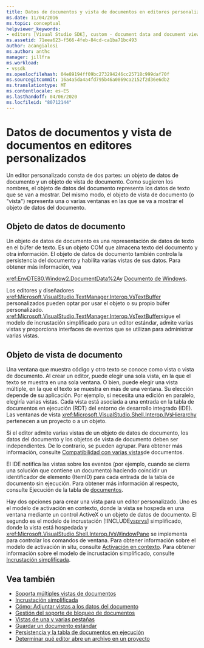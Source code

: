 ```yaml
---
title: Datos de documentos y vista de documentos en editores personalizados ? Microsoft Docs
ms.date: 11/04/2016
ms.topic: conceptual
helpviewer_keywords:
- editors [Visual Studio SDK], custom - document data and document view
ms.assetid: 71eea623-f566-4feb-84cd-ca1ba71bc493
author: acangialosi
ms.author: anthc
manager: jillfra
ms.workload:
- vssdk
ms.openlocfilehash: 04e89194ff09bc273294246cc25718c999daf70f
ms.sourcegitcommit: 16a4a5da4a4fd795b46a0869ca2152f2d36e6db2
ms.translationtype: MT
ms.contentlocale: es-ES
ms.lasthandoff: 04/06/2020
ms.locfileid: "80712144"
---
```

# <a name="document-data-and-document-view-in-custom-editors"></a>Datos de documentos y vista de documentos en editores personalizados
Un editor personalizado consta de dos partes: un objeto de datos de documento y un objeto de vista de documento. Como sugieren los nombres, el objeto de datos del documento representa los datos de texto que se van a mostrar. Del mismo modo, el objeto de vista de documento (o "vista") representa una o varias ventanas en las que se va a mostrar el objeto de datos del documento.

## <a name="document-data-object"></a>Objeto de datos de documento
 Un objeto de datos de documento es una representación de datos de texto en el búfer de texto. Es un objeto COM que almacena texto del documento y otra información. El objeto de datos de documento también controla la persistencia del documento y habilita varias vistas de sus datos. Para obtener más información, vea

 <xref:EnvDTE80.Window2.DocumentData%2A>y [Documento de Windows](../extensibility/internals/document-windows.md).

 Los editores y diseñadores <xref:Microsoft.VisualStudio.TextManager.Interop.VsTextBuffer> personalizados pueden optar por usar el objeto o su propio búfer personalizado. <xref:Microsoft.VisualStudio.TextManager.Interop.VsTextBuffer>sigue el modelo de incrustación simplificado para un editor estándar, admite varias vistas y proporciona interfaces de eventos que se utilizan para administrar varias vistas.

## <a name="document-view-object"></a>Objeto de vista de documento
 Una ventana que muestra código y otro texto se conoce como vista o vista de documento. Al crear un editor, puede elegir una sola vista, en la que el texto se muestra en una sola ventana. O bien, puede elegir una vista múltiple, en la que el texto se muestra en más de una ventana. Su elección depende de su aplicación. Por ejemplo, si necesita una edición en paralelo, elegiría varias vistas. Cada vista está asociada a una entrada en la tabla de documentos en ejecución (RDT) del entorno de desarrollo integrado (IDE). Las ventanas de vista <xref:Microsoft.VisualStudio.Shell.Interop.IVsHierarchy> pertenecen a un proyecto o a un objeto.

 Si el editor admite varias vistas de un objeto de datos de documento, los datos del documento y los objetos de vista de documento deben ser independientes. De lo contrario, se pueden agrupar. Para obtener más información, consulte [Compatibilidad con varias vistas](../extensibility/supporting-multiple-document-views.md)de documentos.

 El IDE notifica las vistas sobre los eventos (por ejemplo, cuando se cierra una solución que contiene un documento) haciendo coincidir un identificador de elemento (ItemID) para cada entrada de la tabla de documento sin ejecución. Para obtener más información al respecto, consulte Ejecución de la tabla de [documentos](../extensibility/internals/running-document-table.md).

 Hay dos opciones para crear una vista para un editor personalizado. Uno es el modelo de activación en contexto, donde la vista se hospeda en una ventana mediante un control ActiveX o un objeto de datos de documento. El segundo es el modelo de incrustación [!INCLUDE[vsprvs](../code-quality/includes/vsprvs_md.md)] simplificado, donde la vista está hospedada y <xref:Microsoft.VisualStudio.Shell.Interop.IVsWindowPane> se implementa para controlar los comandos de ventana. Para obtener información sobre el modelo de activación in situ, consulte [Activación en contexto](/visualstudio/misc/in-place-activation?view=vs-2015). Para obtener información sobre el modelo de incrustación simplificado, consulte [Incrustación simplificada](../extensibility/simplified-embedding.md).

## <a name="see-also"></a>Vea también

- [Soporta múltiples vistas de documentos](../extensibility/supporting-multiple-document-views.md)
- [Incrustación simplificada](../extensibility/simplified-embedding.md)
- [Cómo: Adjuntar vistas a los datos del documento](../extensibility/how-to-attach-views-to-document-data.md)
- [Gestión del soporte de bloqueo de documentos](../extensibility/document-lock-holder-management.md)
- [Vistas de una y varias pestañas](../extensibility/single-and-multi-tab-views.md)
- [Guardar un documento estándar](../extensibility/internals/saving-a-standard-document.md)
- [Persistencia y la tabla de documentos en ejecución](../extensibility/internals/persistence-and-the-running-document-table.md)
- [Determinar qué editor abre un archivo en un proyecto](../extensibility/internals/determining-which-editor-opens-a-file-in-a-project.md)
